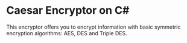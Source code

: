 # Caesar Encryptor on C#

This encryptor offers you to encrypt information with basic symmetric encryption algorithms: AES, DES and Triple DES.
